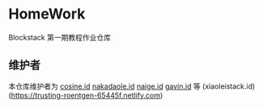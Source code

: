 # HomeWork

Blockstack 第一期教程作业仓库

## 维护者

本仓库维护者为
[cosine.id](https://explorer.blockstack.org/name/cosine.id)
[nakadaole.id](https://explorer.blockstack.org/name/nakadaole.id)
[naige.id](https://explorer.blockstack.org/name/naige.id)
[gavin.id](https://explorer.blockstack.org/name/gavin.id) 等
(xiaoleistack.id)(https://trusting-roentgen-65445f.netlify.com)
